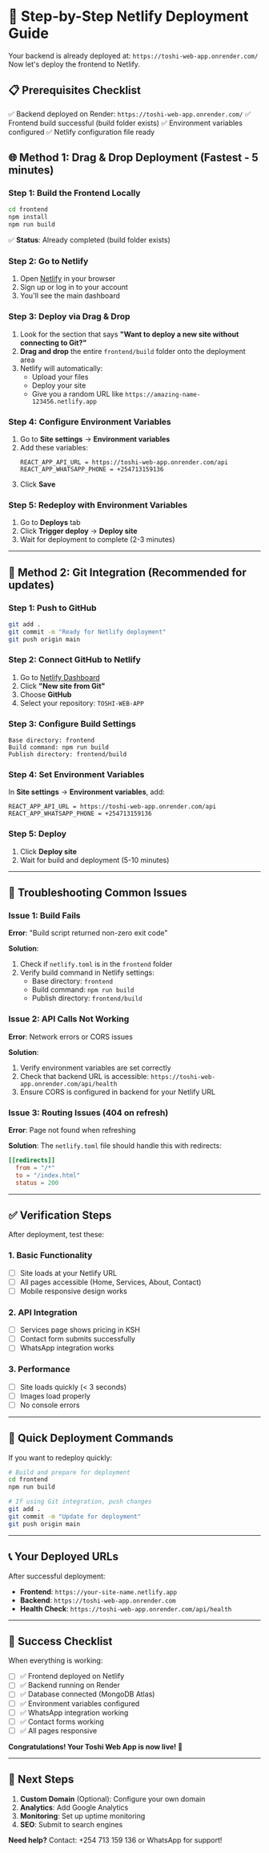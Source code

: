 # 🚀 Step-by-Step Netlify Deployment Guide

Your backend is already deployed at: `https://toshi-web-app.onrender.com/`
Now let's deploy the frontend to Netlify.

## 📋 Prerequisites Checklist

✅ Backend deployed on Render: `https://toshi-web-app.onrender.com/`
✅ Frontend build successful (build folder exists)
✅ Environment variables configured
✅ Netlify configuration file ready

## 🌐 Method 1: Drag & Drop Deployment (Fastest - 5 minutes)

### Step 1: Build the Frontend Locally
```bash
cd frontend
npm install
npm run build
```
✅ **Status**: Already completed (build folder exists)

### Step 2: Go to Netlify
1. Open [Netlify](https://app.netlify.com/) in your browser
2. Sign up or log in to your account
3. You'll see the main dashboard

### Step 3: Deploy via Drag & Drop
1. Look for the section that says **"Want to deploy a new site without connecting to Git?"**
2. **Drag and drop** the entire `frontend/build` folder onto the deployment area
3. Netlify will automatically:
   - Upload your files
   - Deploy your site
   - Give you a random URL like `https://amazing-name-123456.netlify.app`

### Step 4: Configure Environment Variables
1. Go to **Site settings** → **Environment variables**
2. Add these variables:
   ```
   REACT_APP_API_URL = https://toshi-web-app.onrender.com/api
   REACT_APP_WHATSAPP_PHONE = +254713159136
   ```
3. Click **Save**

### Step 5: Redeploy with Environment Variables
1. Go to **Deploys** tab
2. Click **Trigger deploy** → **Deploy site**
3. Wait for deployment to complete (2-3 minutes)

---

## 🔗 Method 2: Git Integration (Recommended for updates)

### Step 1: Push to GitHub
```bash
git add .
git commit -m "Ready for Netlify deployment"
git push origin main
```

### Step 2: Connect GitHub to Netlify
1. Go to [Netlify Dashboard](https://app.netlify.com/)
2. Click **"New site from Git"**
3. Choose **GitHub**
4. Select your repository: `TOSHI-WEB-APP`

### Step 3: Configure Build Settings
```
Base directory: frontend
Build command: npm run build
Publish directory: frontend/build
```

### Step 4: Set Environment Variables
In **Site settings** → **Environment variables**, add:
```
REACT_APP_API_URL = https://toshi-web-app.onrender.com/api
REACT_APP_WHATSAPP_PHONE = +254713159136
```

### Step 5: Deploy
1. Click **Deploy site**
2. Wait for build and deployment (5-10 minutes)

---

## 🔧 Troubleshooting Common Issues

### Issue 1: Build Fails
**Error**: "Build script returned non-zero exit code"

**Solution**:
1. Check if `netlify.toml` is in the `frontend` folder
2. Verify build command in Netlify settings:
   - Base directory: `frontend`
   - Build command: `npm run build`
   - Publish directory: `frontend/build`

### Issue 2: API Calls Not Working
**Error**: Network errors or CORS issues

**Solution**:
1. Verify environment variables are set correctly
2. Check that backend URL is accessible: `https://toshi-web-app.onrender.com/api/health`
3. Ensure CORS is configured in backend for your Netlify URL

### Issue 3: Routing Issues (404 on refresh)
**Error**: Page not found when refreshing

**Solution**: The `netlify.toml` file should handle this with redirects:
```toml
[[redirects]]
  from = "/*"
  to = "/index.html"
  status = 200
```

---

## ✅ Verification Steps

After deployment, test these:

### 1. Basic Functionality
- [ ] Site loads at your Netlify URL
- [ ] All pages accessible (Home, Services, About, Contact)
- [ ] Mobile responsive design works

### 2. API Integration
- [ ] Services page shows pricing in KSH
- [ ] Contact form submits successfully
- [ ] WhatsApp integration works

### 3. Performance
- [ ] Site loads quickly (< 3 seconds)
- [ ] Images load properly
- [ ] No console errors

---

## 🎯 Quick Deployment Commands

If you want to redeploy quickly:

```bash
# Build and prepare for deployment
cd frontend
npm run build

# If using Git integration, push changes
git add .
git commit -m "Update for deployment"
git push origin main
```

---

## 📞 Your Deployed URLs

After successful deployment:

- **Frontend**: `https://your-site-name.netlify.app`
- **Backend**: `https://toshi-web-app.onrender.com`
- **Health Check**: `https://toshi-web-app.onrender.com/api/health`

---

## 🎉 Success Checklist

When everything is working:

- [ ] ✅ Frontend deployed on Netlify
- [ ] ✅ Backend running on Render
- [ ] ✅ Database connected (MongoDB Atlas)
- [ ] ✅ Environment variables configured
- [ ] ✅ WhatsApp integration working
- [ ] ✅ Contact forms working
- [ ] ✅ All pages responsive

**Congratulations! Your Toshi Web App is now live! 🚀**

---

## 🔄 Next Steps

1. **Custom Domain** (Optional): Configure your own domain
2. **Analytics**: Add Google Analytics
3. **Monitoring**: Set up uptime monitoring
4. **SEO**: Submit to search engines

**Need help?** Contact: +254 713 159 136 or WhatsApp for support!
